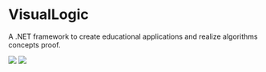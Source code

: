 # VisualLogic
A .NET framework to create educational applications and realize algorithms concepts proof.

[![](https://img.shields.io/nuget/dt/VisualLogic?color=purple&style=for-the-badge)](https://www.nuget.org/packages/VisualLogic/1.1.0)
[![](https://img.shields.io/github/license/Trevisharp/VisualLogic?color=purple&style=for-the-badge)](LINCESE)